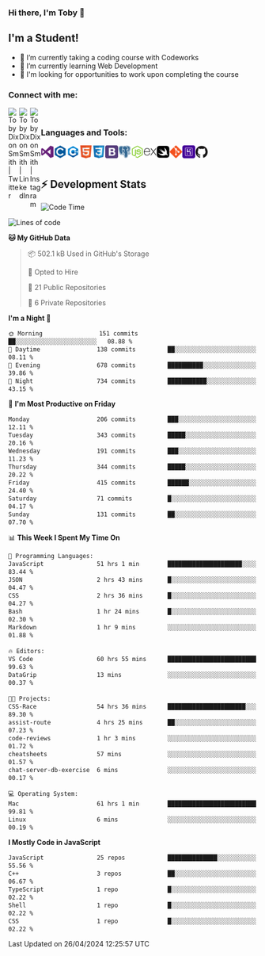 ### Hi there, I'm Toby 👋

## I'm a Student!
- 🔭 I’m currently taking a coding course with Codeworks
- 🌱 I’m currently learning Web Development
- 💬 I'm looking for opportunities to work upon completing the course

### Connect with me:

[<img align="left" alt="Toby Dixon Smith | Twitter" width="22px" src="https://cdn.jsdelivr.net/npm/simple-icons@v3/icons/twitter.svg" />][twitter]
[<img align="left" alt="Toby Dixon Smith | LinkedIn" width="22px" src="https://cdn.jsdelivr.net/npm/simple-icons@v3/icons/linkedin.svg" />][linkedin]
[<img align="left" alt="Toby Dixon Smith | Instagram" width="22px" src="https://cdn.jsdelivr.net/npm/simple-icons@v3/icons/instagram.svg" />][instagram]

[twitter]: https://twitter.com/TobyDixonSmith1
[instagram]: https://www.instagram.com/toby_ds1/
[linkedin]: https://www.linkedin.com/in/toby-dixon-smith-4734331a3/

<br />

### Languages and Tools:

<img align="left" alt="Visual Studio Code" title="Visual Studio Code" width="26px" src="logos/visualstudio.png" />
<img align="left" alt="C" title="C" width="26px" src="logos/c.png" />
<img align="left" alt="C++" title="C++" width="26px" src="logos/c-plus.png" />
<img align="left" alt="HTML5" title="HTML 5" width="26px" src="logos/html.png" />
<img align="left" alt="CSS3" title="CSS 3" width="26px" src="logos/css3.png" />
<img align="left" alt="BootStrap" title="BootStrap" width="26px" src="logos/bootstrap.png" />
<img align="left" alt="PostgresSQL" title="PostgresSPQ" width="26px" src="logos/postgresql.png" />
<img align="left" alt="Node JS" title="Node JS" width="26px" src="logos/node-js.png" />
<img align="left" alt="Express" title="Express" width="26px" src="logos/express.png" />
<img align="left" alt="Swift" title="Swift" width="26px" src="logos/swift.png" />
<img align="left" alt="Git" title="Git" width="26px" src="logos/git.png" />
<img align="left" alt="Heroku" title="Heroku" width="26px" src="logos/heroku.png" />
<img align="left" alt="GitHub" title="GitHub" width="26px" src="logos/github.png" />
<br />
<br />

## :zap: Development Stats

<!--START_SECTION:waka-->
![Code Time](http://img.shields.io/badge/Code%20Time-492%20hrs%2056%20mins-blue)

![Lines of code](https://img.shields.io/badge/From%20Hello%20World%20I%27ve%20Written-1.6%20million%20lines%20of%20code-blue)

**🐱 My GitHub Data** 

> 📦 502.1 kB Used in GitHub's Storage 
 > 
> 💼 Opted to Hire
 > 
> 📜 21 Public Repositories 
 > 
> 🔑 6 Private Repositories 
 > 
**I'm a Night 🦉** 

```text
🌞 Morning                151 commits         ██░░░░░░░░░░░░░░░░░░░░░░░   08.88 % 
🌆 Daytime                138 commits         ██░░░░░░░░░░░░░░░░░░░░░░░   08.11 % 
🌃 Evening                678 commits         ██████████░░░░░░░░░░░░░░░   39.86 % 
🌙 Night                  734 commits         ███████████░░░░░░░░░░░░░░   43.15 % 
```
📅 **I'm Most Productive on Friday** 

```text
Monday                   206 commits         ███░░░░░░░░░░░░░░░░░░░░░░   12.11 % 
Tuesday                  343 commits         █████░░░░░░░░░░░░░░░░░░░░   20.16 % 
Wednesday                191 commits         ███░░░░░░░░░░░░░░░░░░░░░░   11.23 % 
Thursday                 344 commits         █████░░░░░░░░░░░░░░░░░░░░   20.22 % 
Friday                   415 commits         ██████░░░░░░░░░░░░░░░░░░░   24.40 % 
Saturday                 71 commits          █░░░░░░░░░░░░░░░░░░░░░░░░   04.17 % 
Sunday                   131 commits         ██░░░░░░░░░░░░░░░░░░░░░░░   07.70 % 
```


📊 **This Week I Spent My Time On** 

```text
💬 Programming Languages: 
JavaScript               51 hrs 1 min        █████████████████████░░░░   83.44 % 
JSON                     2 hrs 43 mins       █░░░░░░░░░░░░░░░░░░░░░░░░   04.47 % 
CSS                      2 hrs 36 mins       █░░░░░░░░░░░░░░░░░░░░░░░░   04.27 % 
Bash                     1 hr 24 mins        █░░░░░░░░░░░░░░░░░░░░░░░░   02.30 % 
Markdown                 1 hr 9 mins         ░░░░░░░░░░░░░░░░░░░░░░░░░   01.88 % 

🔥 Editors: 
VS Code                  60 hrs 55 mins      █████████████████████████   99.63 % 
DataGrip                 13 mins             ░░░░░░░░░░░░░░░░░░░░░░░░░   00.37 % 

🐱‍💻 Projects: 
CSS-Race                 54 hrs 36 mins      ██████████████████████░░░   89.30 % 
assist-route             4 hrs 25 mins       ██░░░░░░░░░░░░░░░░░░░░░░░   07.23 % 
code-reviews             1 hr 3 mins         ░░░░░░░░░░░░░░░░░░░░░░░░░   01.72 % 
cheatsheets              57 mins             ░░░░░░░░░░░░░░░░░░░░░░░░░   01.57 % 
chat-server-db-exercise  6 mins              ░░░░░░░░░░░░░░░░░░░░░░░░░   00.17 % 

💻 Operating System: 
Mac                      61 hrs 1 min        █████████████████████████   99.81 % 
Linux                    6 mins              ░░░░░░░░░░░░░░░░░░░░░░░░░   00.19 % 
```

**I Mostly Code in JavaScript** 

```text
JavaScript               25 repos            ██████████████░░░░░░░░░░░   55.56 % 
C++                      3 repos             ██░░░░░░░░░░░░░░░░░░░░░░░   06.67 % 
TypeScript               1 repo              █░░░░░░░░░░░░░░░░░░░░░░░░   02.22 % 
Shell                    1 repo              █░░░░░░░░░░░░░░░░░░░░░░░░   02.22 % 
CSS                      1 repo              █░░░░░░░░░░░░░░░░░░░░░░░░   02.22 % 
```




 Last Updated on 26/04/2024 12:25:57 UTC
<!--END_SECTION:waka-->
